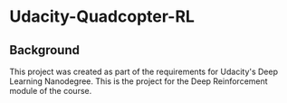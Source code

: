 # Udacity-Quadcopter-RL

## Background

This project was created as part of the requirements for Udacity's Deep Learning Nanodegree. This is the project for the Deep Reinforcement module of the course.
